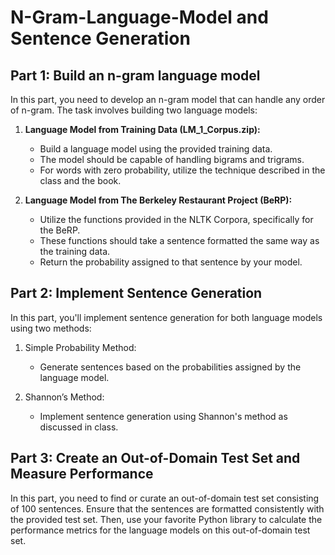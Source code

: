 # N-Gram-Language-Model and Sentence Generation

## Part 1: Build an n-gram language model

In this part, you need to develop an n-gram model that can handle any order of n-gram. The task involves building two language models:

1. **Language Model from Training Data (LM_1_Corpus.zip):**
   - Build a language model using the provided training data.
   - The model should be capable of handling bigrams and trigrams.
   - For words with zero probability, utilize the technique described in the class and the book.

2. **Language Model from The Berkeley Restaurant Project (BeRP):**
   - Utilize the functions provided in the NLTK Corpora, specifically for the BeRP.
   - These functions should take a sentence formatted the same way as the training data.
   - Return the probability assigned to that sentence by your model.

## Part 2: Implement Sentence Generation

In this part, you'll implement sentence generation for both language models using two methods:

1. Simple Probability Method:
   - Generate sentences based on the probabilities assigned by the language model.

2. Shannon’s Method:
   - Implement sentence generation using Shannon's method as discussed in class.

## Part 3: Create an Out-of-Domain Test Set and Measure Performance

In this part, you need to find or curate an out-of-domain test set consisting of 100 sentences. Ensure that the sentences are formatted consistently with the provided test set. Then, use your favorite Python library to calculate the performance metrics for the language models on this out-of-domain test set.
